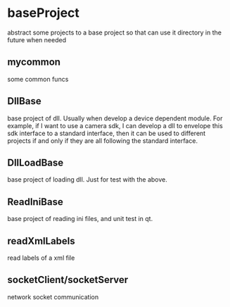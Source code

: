 # baseProject
abstract some projects to a base project so that can use it directory in the future when needed

## mycommon
some common funcs

## DllBase
base project of dll. Usually when develop a device dependent module. For example, if I want to use a camera sdk, I can develop a dll to envelope this sdk interface to a standard interface, then it can be used to different projects if and only if they are all following the standard interface.

## DllLoadBase
base project of loading dll. Just for test with the above.

## ReadIniBase
base project of reading ini files, and unit test in qt. 

## readXmlLabels
read labels of a xml file

## socketClient/socketServer
network socket communication
